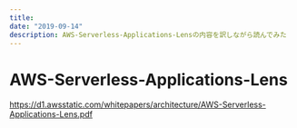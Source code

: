 ```yaml
---
title: 
date: "2019-09-14"
description: AWS-Serverless-Applications-Lensの内容を訳しながら読んでみた
---
```

# AWS-Serverless-Applications-Lens

https://d1.awsstatic.com/whitepapers/architecture/AWS-Serverless-Applications-Lens.pdf

